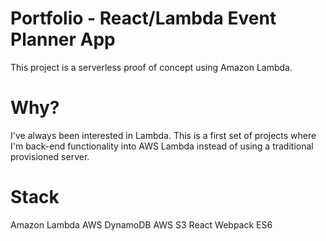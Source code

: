 # Portfolio - React/Lambda Event Planner App
This project is a serverless proof of concept using Amazon Lambda.

# Why?
I've always been interested in Lambda. This is a first set of projects where I'm back-end functionality into AWS Lambda instead of using a traditional provisioned server.

# Stack
Amazon Lambda
AWS DynamoDB
AWS S3
React
Webpack
ES6
